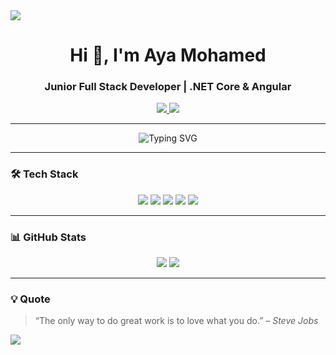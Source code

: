 <!-- HEADER WAVING SHAPE -->
<img src="https://capsule-render.vercel.app/api?type=waving&color=0abde3&height=150&section=header&text=Aya%20Mohamed&fontSize=40&fontColor=ffffff&animation=fadeIn" />

<!-- TITLE -->
<h1 align="center">Hi 👋, I'm Aya Mohamed</h1>
<h3 align="center">Junior Full Stack Developer | .NET Core & Angular</h3>

<!-- CONTACT ICONS -->
<p align="center">
  <a href="https://www.linkedin.com/in/aya-mohamed-nafed/" target="_blank">
    <img src="https://img.shields.io/badge/LinkedIn-0077B5?style=for-the-badge&logo=linkedin&logoColor=white" />
  </a>
  <a href="mailto:ayamohammednafed@gmail.com">
    <img src="https://img.shields.io/badge/Gmail-D14836?style=for-the-badge&logo=gmail&logoColor=white" />
  </a>
</p>

---

<!-- TYPING TEXT -->
<p align="center">
  <img src="https://readme-typing-svg.demolab.com?font=Fira+Code&pause=1000&color=0ABDE3&width=435&lines=Full+Stack+Developer;Passionate+about+.NET+%2B+Angular;Clean+Architecture+Lover" alt="Typing SVG" />
</p>

---

<!-- TECH STACK -->
### 🛠️ Tech Stack
<p align="center">
  <img src="https://img.shields.io/badge/C%23-68217A?style=for-the-badge&logo=c-sharp&logoColor=white" />
  <img src="https://img.shields.io/badge/.NET-512BD4?style=for-the-badge&logo=dotnet&logoColor=white" />
  <img src="https://img.shields.io/badge/Angular-DD0031?style=for-the-badge&logo=angular&logoColor=white" />
  <img src="https://img.shields.io/badge/SQL_Server-CC2927?style=for-the-badge&logo=microsoft-sql-server&logoColor=white" />
  <img src="https://img.shields.io/badge/GitHub-181717?style=for-the-badge&logo=github&logoColor=white" />
</p>

---

<!-- STATS -->
### 📊 GitHub Stats
<p align="center">
  <img src="https://github-readme-stats.vercel.app/api?username=AyaMohamedUsername&show_icons=true&theme=gruvbox" />
  <img src="https://github-readme-stats.vercel.app/api/top-langs/?username=AyaMohamedUsername&layout=compact&theme=gruvbox" />
</p>

---

<!-- QUOTE -->
### 💡 Quote
> “The only way to do great work is to love what you do.” – *Steve Jobs*

<!-- FOOTER WAVING SHAPE -->
<img src="https://capsule-render.vercel.app/api?type=waving&color=0abde3&height=150&section=footer"/>
